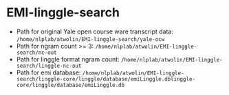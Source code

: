 # EMI-linggle-search

- Path for original Yale open course ware transcript data: `/home/nlplab/atwolin/EMI-linggle-search/yale-ocw`
- Path for ngram count >= 3: `/home/nlplab/atwolin/EMI-linggle-search/nc-out`
- Path for linggle format ngram count: `/home/nlplab/atwolin/EMI-linggle-search/linggle-nc-out`
- Path for emi database: `/home/nlplab/atwolin/EMI-linggle-search/linggle-core/linggle/database/emiLinggle.dblinggle-core/linggle/database/emiLinggle.db`
